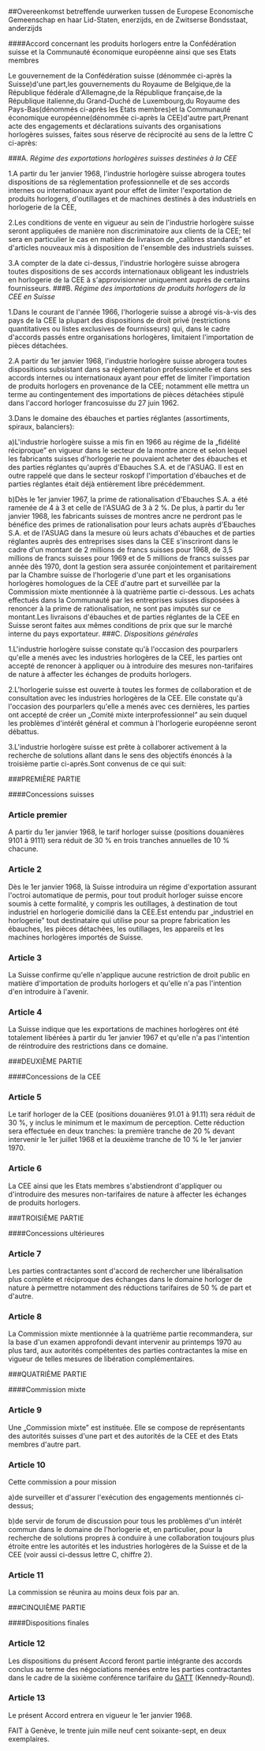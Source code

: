 <meta http-equiv='Content-Type' content='text/html; charset=utf-8' />

##Overeenkomst betreffende uurwerken tussen de Europese Economische Gemeenschap en haar Lid-Staten, enerzijds, en de Zwitserse Bondsstaat, anderzijds

####Accord concernant les produits horlogers entre la Confédération suisse et la Communauté économique européenne ainsi que ses Etats membres

Le gouvernement de la Confédération suisse (dénommée ci-après la Suisse)d'une part,les gouvernements du Royaume de Belgique,de la République fédérale d'Allemagne,de la République française,de la République italienne,du Grand-Duché de Luxembourg,du Royaume des Pays-Bas(dénommés ci-après les Etats membres)et la Communauté économique européenne(dénommée ci-après la CEE)d'autre part,Prenant acte des engagements et déclarations suivants des organisations horlogères suisses, faites sous réserve de réciprocité au sens de la lettre C ci-après:

###A. *Régime des exportations horlogères suisses destinées à la CEE* 

1.A partir du 1er janvier 1968, l'industrie horlogère suisse abrogera toutes dispositions de sa réglementation professionnelle et de ses accords internes ou internationaux ayant pour effet de limiter l'exportation de produits horlogers, d'outillages et de machines destinés à des industriels en horlogerie de la CEE,

2.Les conditions de vente en vigueur au sein de l'industrie horlogère suisse seront appliquées de manière non discriminatoire aux clients de la CEE; tel sera en particulier le cas en matière de livraison de „calibres standards” et d'articles nouveaux mis à disposition de l'ensemble des industriels suisses.

3.A compter de la date ci-dessus, l'industrie horlogère suisse abrogera toutes dispositions de ses accords internationaux obligeant les industriels en horlogerie de la CEE à s'approvisionner uniquement auprès de certains fournisseurs.
###B. *Régime des importations de produits horlogers de la CEE en Suisse* 

1.Dans le courant de l'année 1966, l'horlogerie suisse a abrogé vis-à-vis des pays de la CEE la plupart des dispositions de droit privé (restrictions quantitatives ou listes exclusives de fournisseurs) qui, dans le cadre d'accords passés entre organisations horlogères, limitaient l'importation de pièces détachées.

2.A partir du 1er janvier 1968, l'industrie horlogère suisse abrogera toutes dispositions subsistant dans sa réglementation professionnelle et dans ses accords internes ou internationaux ayant pour effet de limiter l'importation de produits horlogers en provenance de la CEE; notamment elle mettra un terme au contingentement des importations de pièces détachées stipulé dans l'accord horloger francosuisse du 27 juin 1962.

3.Dans le domaine des ébauches et parties réglantes (assortiments, spiraux, balanciers):

a)L'industrie horlogère suisse a mis fin en 1966 au régime de la „fidélité réciproque” en vigueur dans le secteur de la montre ancre et selon lequel les fabricants suisses d'horlogerie ne pouvaient acheter des ébauches et des parties réglantes qu'auprès d'Ebauches S.A. et de l'ASUAG. Il est en outre rappelé que dans le secteur roskopf l'importation d'ébauches et de parties réglantes était déjà entièrement libre précédemment.

b)Dès le 1er janvier 1967, la prime de rationalisation d'Ebauches S.A. a été ramenée de 4 à 3 et celle de l'ASUAG de 3 à 2 %. De plus, à partir du 1er janvier 1968, les fabricants suisses de montres ancre ne perdront pas le bénéfice des primes de rationalisation pour leurs achats auprès d'Ebauches S.A. et de l'ASUAG dans la mesure où leurs achats d'ébauches et de parties réglantes auprès des entreprises sises dans la CEE s'inscriront dans le cadre d'un montant de 2 millions de francs suisses pour 1968, de 3,5 millions de francs suisses pour 1969 et de 5 millions de francs suisses par année dès 1970, dont la gestion sera assurée conjointement et paritairement par la Chambre suisse de l'horlogerie d'une part et les organisations horlogères homologues de la CEE d'autre part et surveillée par la Commission mixte mentionnée à là quatrième partie ci-dessous. Les achats effectués dans la Communauté par les entreprises suisses disposées à renoncer à la prime de rationalisation, ne sont pas imputés sur ce montant.Les livraisons d'ébauches et de parties réglantes de la CEE en Suisse seront faites aux mêmes conditions de prix que sur le marché interne du pays exportateur.
###C. *Dispositions générales* 

1.L'industrie horlogère suisse constate qu'à l'occasion des pourparlers qu'elle a menés avec les industries horlogères de la CEE, les parties ont accepté de renoncer à appliquer ou à introduire des mesures non-tarifaires de nature à affecter les échanges de produits horlogers.

2.L'horlogerie suisse est ouverte à toutes les formes de collaboration et de consultation avec les industries horlogères de la CEE. Elle constate qu'à l'occasion des pourparlers qu'elle a menés avec ces dernières, les parties ont accepté de créer un „Comité mixte interprofessionnel” au sein duquel les problèmes d'intérêt général et commun à l'horlogerie européenne seront débattus.

3.L'industrie horlogère suisse est prête à collaborer activement à la recherche de solutions allant dans le sens des objectifs énoncés à la troisième partie ci-après.Sont convenus de ce qui suit:

###PREMIÈRE  PARTIE 

####Concessions suisses

### Article  premier  

A partir du 1er janvier 1968, le tarif horloger suisse (positions douanières 9101 à 9111) sera réduit de 30 % en trois tranches annuelles de 10 % chacune.

### Article  2  

Dès le 1er janvier 1968, là Suisse introduira un régime d'exportation assurant l'octroi automatique de permis, pour tout produit horloger suisse encore soumis à cette formalité, y compris les outillages, à destination de tout industriel en horlogerie domicilié dans la CEE.Est entendu par „industriel en horlogerie” tout destinataire qui utilise pour sa propre fabrication les ébauches, les pièces détachées, les outillages, les appareils et les machines horlogères importés de Suisse.

### Article  3  

La Suisse confirme qu'elle n'applique aucune restriction de droit public en matière d'importation de produits horlogers et qu'elle n'a pas l'intention d'en introduire à l'avenir.

### Article  4  

La Suisse indique que les exportations de machines horlogères ont été totalement libérées à partir du 1er janvier 1967 et qu'elle n'a pas l'intention de réintroduire des restrictions dans ce domaine.

###DEUXIÈME  PARTIE 

####Concessions de la CEE

### Article  5  

Le tarif horloger de la CEE (positions douanières 91.01 à 91.11) sera réduit de 30 %, y inclus le minimum et le maximum de perception. Cette réduction sera effectuée en deux tranches: la première tranche de 20 % devant intervenir le 1er juillet 1968 et la deuxième tranche de 10 % le 1er janvier 1970.

### Article  6  

La CEE ainsi que les Etats membres s'abstiendront d'appliquer ou d'introduire des mesures non-tarifaires de nature à affecter les échanges de produits horlogers.

###TROISIÈME  PARTIE 

####Concessions ultérieures

### Article  7  

Les parties contractantes sont d'accord de rechercher une libéralisation plus complète et réciproque des échanges dans le domaine horloger de nature à permettre notamment des réductions tarifaires de 50 % de part et d'autre.

### Article  8  

La Commission mixte mentionnée à la quatrième partie recommandera, sur la base d'un examen approfondi devant intervenir au printemps 1970 au plus tard, aux autorités compétentes des parties contractantes la mise en vigueur de telles mesures de libération complémentaires.

###QUATRIÈME  PARTIE 

####Commission mixte

### Article  9  

Une „Commission mixte” est instituée. Elle se compose de représentants des autorités suisses d'une part et des autorités de la CEE et des Etats membres d'autre part.

### Article  10  

Cette commission a pour mission

a)de surveiller et d'assurer l'exécution des engagements mentionnés ci-dessus;

b)de servir de forum de discussion pour tous les problèmes d'un intérêt commun dans le domaine de l'horlogerie et, en particulier, pour la recherche de solutions propres à conduire à une collaboration toujours plus étroite entre les autorités et les industries horlogères de la Suisse et de la CEE (voir aussi ci-dessus lettre C, chiffre 2).

### Article  11  

La commission se réunira au moins deux fois par an.

###CINQUIÈME  PARTIE 

####Dispositions finales

### Article  12  

Les dispositions du présent Accord feront partie intégrante des accords conclus au terme des négociations menées entre les parties contractantes dans le cadre de la sixième conférence tarifaire du [GATT](../../../../../../../../../../../../../verdrag/agreement/establishing/the/world/trade/organization/BWBV0001160/README.md) (Kennedy-Round).

### Article  13  

Le présent Accord entrera en vigueur le 1er janvier 1968.

FAIT à Genève, le trente juin mille neuf cent soixante-sept, en deux exemplaires.


